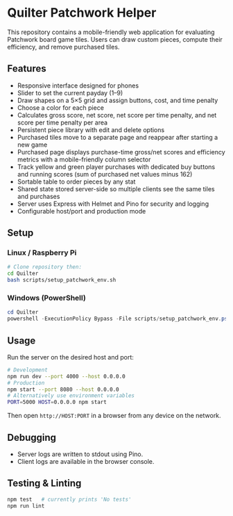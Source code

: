 # Quilter Patchwork Helper

This repository contains a mobile-friendly web application for evaluating Patchwork board game tiles. Users can draw custom pieces, compute their efficiency, and remove purchased tiles.

## Features
- Responsive interface designed for phones
- Slider to set the current payday (1–9)
- Draw shapes on a 5×5 grid and assign buttons, cost, and time penalty
- Choose a color for each piece
- Calculates gross score, net score, net score per time penalty, and net score per time penalty per area
- Persistent piece library with edit and delete options
- Purchased tiles move to a separate page and reappear after starting a new game
- Purchased page displays purchase-time gross/net scores and efficiency metrics with a mobile-friendly column selector
- Track yellow and green player purchases with dedicated buy buttons and running scores (sum of purchased net values minus 162)
- Sortable table to order pieces by any stat
- Shared state stored server-side so multiple clients see the same tiles and purchases
- Server uses Express with Helmet and Pino for security and logging
- Configurable host/port and production mode

## Setup
### Linux / Raspberry Pi
```bash
# Clone repository then:
cd Quilter
bash scripts/setup_patchwork_env.sh
```

### Windows (PowerShell)
```powershell
cd Quilter
powershell -ExecutionPolicy Bypass -File scripts/setup_patchwork_env.ps1
```

## Usage
Run the server on the desired host and port:
```bash
# Development
npm run dev --port 4000 --host 0.0.0.0
# Production
npm start --port 8080 --host 0.0.0.0
# Alternatively use environment variables
PORT=5000 HOST=0.0.0.0 npm start
```
Then open `http://HOST:PORT` in a browser from any device on the network.

## Debugging
- Server logs are written to stdout using Pino.
- Client logs are available in the browser console.

## Testing & Linting
```bash
npm test   # currently prints 'No tests'
npm run lint
```
